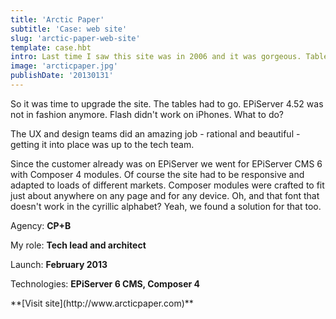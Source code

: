 ```yaml
---
title: 'Arctic Paper'
subtitle: 'Case: web site'
slug: 'arctic-paper-web-site'
template: case.hbt
intro: Last time I saw this site was in 2006 and it was gorgeous. Tables and all. And here I was, at my new job being confronted with my old sins.
image: 'arcticpaper.jpg'
publishDate: '20130131'
---
```

So it was time to upgrade the site. The tables had to go. EPiServer 4.52 was not in fashion anymore. Flash didn't work on iPhones. What to do?

The UX and design teams did an amazing job - rational and beautiful - getting it into place was up to the tech team.

Since the customer already was on EPiServer we went for EPiServer CMS 6 with Composer 4 modules. Of course the site had to be responsive and adapted to loads of different markets. Composer modules were crafted to fit just about anywhere on any page and for any device. Oh, and that font that doesn't work in the cyrillic alphabet? Yeah, we found a solution for that too.


Agency: **CP+B**

My role: **Tech lead and architect**

Launch: **February 2013**

Technologies: **EPiServer 6 CMS, Composer 4**

<p class="center">
**[Visit site](http://www.arcticpaper.com)**
</p>
